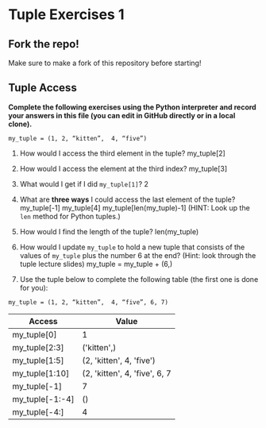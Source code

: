 # Tuple Exercises 1
## Fork the repo!
Make sure to make a fork of this repository before starting!

## Tuple Access
**Complete the following exercises using the Python interpreter and record your answers in this file (you can edit in GitHub directly or in a local clone).**

```my_tuple = (1, 2, “kitten”,  4, “five”)```

1. How would I access the third element in the tuple? 
    my_tuple[2]
    
2. How would I access the element at the third index? 
    my_tuple[3] 

3. What would I get if I did `my_tuple[1]`?
    2

4. What are **three ways** I could access the last element of the tuple?<br>
    my_tuple[-1]
    my_tuple[4]
    my_tuple[len(my_tuple)-1]
(HINT: Look up the `len` method for Python tuples.)

5. How would I find the length of the tuple?
    len(my_tuple)

6. How would I update `my_tuple` to hold a new tuple that consists of the values of `my_tuple` plus the number 6 at the end? (Hint: look through the tuple lecture slides)
    my_tuple = my_tuple + (6,)

7. Use the tuple below to complete the following table (the first one is done for you):

```my_tuple = (1, 2, “kitten”,  4, “five”, 6, 7)```

| Access | Value |
|---------|----------|
| my_tuple[0]     | 1 |
| my_tuple[2:3]   | ('kitten',) |
| my_tuple[1:5]   | (2, 'kitten', 4, 'five')|
| my_tuple[1:10]  | (2, 'kitten', 4, 'five', 6, 7 |
| my_tuple[-1]    | 7 |
| my_tuple[-1:-4] | () |
| my_tuple[-4:]   | 4 |
